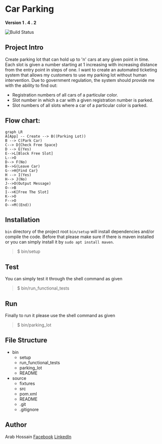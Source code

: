 # Car Parking 
 **Version 1 . 4 . 2**

<img src="https://travis-ci.com/arabhossain/parkinglot.svg?branch=master" alt="Build Status" />

## Project Intro

Create parking lot that can hold up to 'n' cars at any given point in time. Each slot is given a number starting at 1 increasing with increasing distance from the entry point in steps of one. I want to create an automated ticketing system that allows my customers to use my parking lot without human intervention. 
Due to government regulation, the system should provide me with the ability to find 
out: 
- Registration numbers of all cars of a particular color. 
- Slot number in which a car with a given registration number is parked. 
- Slot numbers of all slots where a car of a particular color is parked.

 
## Flow chart:

```mermaid
graph LR
A[App] -- Create --> B((Parking Lot))
B --> C(Park Car)
C--> D{Check Free Space}
D --> E(Yes)
E-->L[Block Free Slot]
L-->O
D--> F(No)
B-->G(Leave Car)
G-->H{Find Car}
H --> I(Yes)
H--> J(No)
J-->O(Output Message)
O-->B
I-->K[Free The Slot]
K-->O
F-->O
O-->M((End))

```
## Installation 
`bin` directory of the project root​ ​ `bin/setup`​ will install dependencies and/or compile the code. Before that please make sure if there is maven installed or you can simply install it by `sudo apt install maven`.
>$ bin/setup

## Test 
You can simply test it through the shell command as given
>$ bin/run_functional_tests

## Run 
Finally to run it please use the shell command as given
>$ bin/parking_lot

## File Structure 

 - bin
	 - setup
	 - run_functional_tests
	 - parking_lot
	 - README
- source
	- fixtures
	- src
	- pom.xml
	- README
	- .git
	- .gitignore
	
## Author
Arab Hossain
[Facebook](https://www.facebook.com/arabhossain) 
[LinkedIn](https://www.linkedin.com/in/arabhossain)

